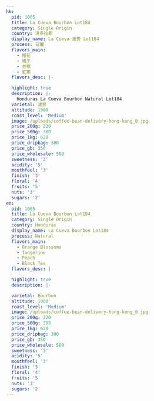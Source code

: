 ```yaml
---
hk:
  pid: 1005
  title: La Cueva Bourbon Lot184
  category: Single Origin
  country: 洪多拉斯
  display_name: La Cueva 波旁 Lot184
  process: 日曬
  flavors_main:
    - 橙花
    - 橘子
    - 杏桃
    - 紅茶
  flavors_desc: |-

  highlight: true
  description: |-
    Honduras La Cueva Bourbon Natural Lot184
  varietal: 波旁
  altitude: 1900
  roast_level: 'Medium'
  image: /uploads/coffee-bean-delivery-hong-kong_0.jpg
  price_200g: 220
  price_500g: 380
  price_1kg: 620
  price_dripbag: 300
  price_gb: 350
  price_wholesale: 500
  sweetness: '3'
  acidity: '5'
  mouthfeel: '3'
  finish: '3'
  floral: '4'
  fruits: '5'
  nuts: '3'
  sugars: '2'
en:
  pid: 1005
  title: La Cueva Bourbon Lot184
  category: Single Origin
  country: Honduras
  display_name: La Cueva Bourbon Lot184
  process: Natural
  flavors_main:
    - Orange Blossoms
    - Tangerine
    - Peach
    - Black Tea
  flavors_desc: |-

  highlight: true
  description: |-

  varietal: Bourbon
  altitude: 1900
  roast_level: 'Medium'
  image: /uploads/coffee-bean-delivery-hong-kong_0.jpg
  price_200g: 220
  price_500g: 380
  price_1kg: 620
  price_dripbag: 300
  price_gb: 350
  price_wholesale: 500
  sweetness: '3'
  acidity: '5'
  mouthfeel: '3'
  finish: '3'
  floral: '4'
  fruits: '5'
  nuts: '3'
  sugars: '2'
---
```

